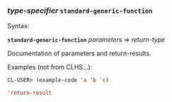 ### <em>type-specifier</em> <strong>`standard-generic-function`</strong>

Syntax:

<strong>`standard-generic-function`</strong> <em>parameters</em> => <em>return-type</em>

Documentation of parameters and return-results.

Examples (not from CLHS...):

```lisp
CL-USER> (example-code 'a 'b 'c)

'return-result
```
